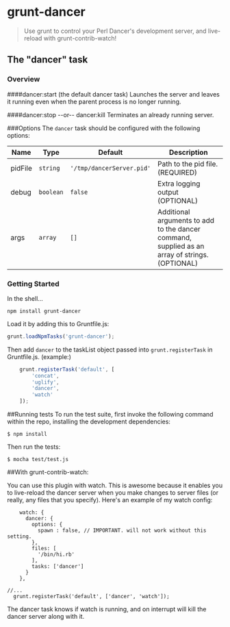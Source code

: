 # grunt-dancer

> Use grunt to control your Perl Dancer's development server, and live-reload with grunt-contrib-watch! 


## The "dancer" task

### Overview
####dancer:start (the default dancer task)
Launches the server and leaves it running even when the parent process is no longer running.

####dancer:stop --or-- dancer:kill
Terminates an already running server.

###Options
The `dancer` task should be configured with the following options:

| Name | Type | Default  | Description                                               |
| -----| ---- | -------- | ----------------------------------------------------------|
| pidFile | `string` | `'/tmp/dancerServer.pid'` | Path to the pid file. (REQUIRED) |
| debug | `boolean` | `false` | Extra logging output (OPTIONAL)                      |
| args | `array` | `[]` | Additional arguments to add to the dancer command, supplied as an array of strings. (OPTIONAL) |



### Getting Started
In the shell...
```shell
npm install grunt-dancer
```

Load it by adding this to Gruntfile.js:

```js
grunt.loadNpmTasks('grunt-dancer');
```
Then add `dancer` to the taskList object passed into `grunt.registerTask` in Gruntfile.js.
(example:)
```js
	grunt.registerTask('default', [
		'concat',
		'uglify',
		'dancer',
		'watch'
	]);
```

##Running tests
To run the test suite, first invoke the following command within the repo, installing the development dependencies:
```shell
$ npm install
```
Then run the tests:
```shell
$ mocha test/test.js
```

##With grunt-contrib-watch:

You can use this plugin with watch. This is awesome because it enables you to live-reload the dancer server when you make changes to server files (or really, any files that you specify). Here's an example of my watch config:

```   
    watch: {
      dancer: {
        options: {
          spawn : false, // IMPORTANT. will not work without this setting.
        },
        files: [
          '/bin/hi.rb'
        ],
        tasks: ['dancer'] 
      }
    },
 
//...
  grunt.registerTask('default', ['dancer', 'watch']);
```
The dancer task knows if watch is running, and on interrupt will kill the dancer server along with it.

